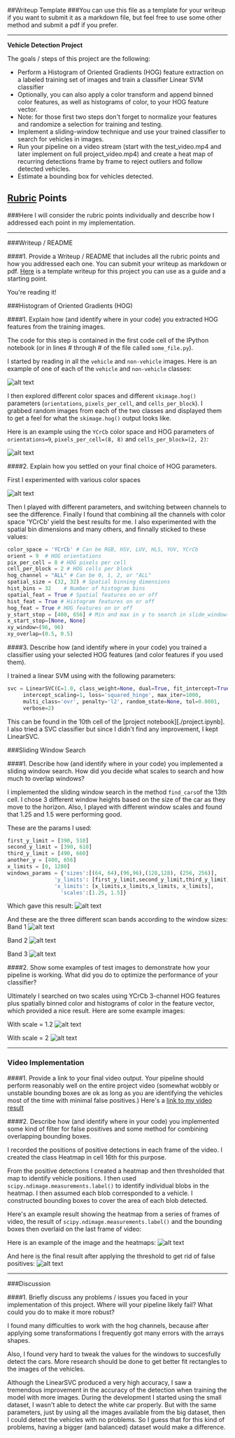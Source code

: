 ##Writeup Template
###You can use this file as a template for your writeup if you want to submit it as a markdown file, but feel free to use some other method and submit a pdf if you prefer.

---

**Vehicle Detection Project**

The goals / steps of this project are the following:

* Perform a Histogram of Oriented Gradients (HOG) feature extraction on a labeled training set of images and train a classifier Linear SVM classifier
* Optionally, you can also apply a color transform and append binned color features, as well as histograms of color, to your HOG feature vector. 
* Note: for those first two steps don't forget to normalize your features and randomize a selection for training and testing.
* Implement a sliding-window technique and use your trained classifier to search for vehicles in images.
* Run your pipeline on a video stream (start with the test_video.mp4 and later implement on full project_video.mp4) and create a heat map of recurring detections frame by frame to reject outliers and follow detected vehicles.
* Estimate a bounding box for vehicles detected.

[//]: # (Image References)
[carnotcar]: ./writeup_images/car-notcar.png
[hog]: ./writeup_images/example-hog.png
[bboxes]: ./writeup_images/example-boxes.png
[bboxes2]: ./writeup_images/no-false-positive.png
[heat]: ./writeup_images/heat-map.png
[band1]: ./writeup_images/band1.png
[band2]: ./writeup_images/band2.png
[band3]: ./writeup_images/band3.png
[image]: ./writeup_images/example-image.png
[3dhist]: ./writeup_images/3dhistograms.png
[histograms]: ./writeup_images/histograms.png
[norm]: ./writeup_images/normalized-features.png
[video1]: ./project_video.mp4
[pipe1]: ./writeup_images/pipe1.png
[pipe2]: ./writeup_images/pipe2.png

## [Rubric](https://review.udacity.com/#!/rubrics/513/view) Points
###Here I will consider the rubric points individually and describe how I addressed each point in my implementation.  

---
###Writeup / README

####1. Provide a Writeup / README that includes all the rubric points and how you addressed each one.  You can submit your writeup as markdown or pdf.  [Here](https://github.com/udacity/CarND-Vehicle-Detection/blob/master/writeup_template.md) is a template writeup for this project you can use as a guide and a starting point.  

You're reading it!

###Histogram of Oriented Gradients (HOG)

####1. Explain how (and identify where in your code) you extracted HOG features from the training images.

The code for this step is contained in the first code cell of the IPython notebook (or in lines # through # of the file called `some_file.py`).  

I started by reading in all the `vehicle` and `non-vehicle` images.  Here is an example of one of each of the `vehicle` and `non-vehicle` classes:

![alt text][carnotcar]

I then explored different color spaces and different `skimage.hog()` parameters (`orientations`, `pixels_per_cell`, and `cells_per_block`).  I grabbed random images from each of the two classes and displayed them to get a feel for what the `skimage.hog()` output looks like.

Here is an example using the `YCrCb` color space and HOG parameters of `orientations=9`, `pixels_per_cell=(8, 8)` and `cells_per_block=(2, 2)`:

![alt text][hog]


####2. Explain how you settled on your final choice of HOG parameters.

First I experimented with various color spaces

![alt text][3dhist]

Then I played with different parameters, and switching between channels to see the difference. Finally I found that combining all the channels with color space 'YCrCb' yield the best results for me. I also experimented with the spatial bin dimensions and many others, and finnally sticked to these values:
```python
color_space = 'YCrCb' # Can be RGB, HSV, LUV, HLS, YUV, YCrCb
orient = 9  # HOG orientations
pix_per_cell = 8 # HOG pixels per cell
cell_per_block = 2 # HOG cells per block
hog_channel = "ALL" # Can be 0, 1, 2, or "ALL"
spatial_size = (32, 32) # Spatial binning dimensions
hist_bins = 32    # Number of histogram bins
spatial_feat = True # Spatial features on or off
hist_feat = True # Histogram features on or off
hog_feat = True # HOG features on or off
y_start_stop = [400, 656] # Min and max in y to search in slide_window()
x_start_stop=[None, None]
xy_window=(96, 96)
xy_overlap=(0.5, 0.5)
```

####3. Describe how (and identify where in your code) you trained a classifier using your selected HOG features (and color features if you used them).

I trained a linear SVM using with the following parameters:
```python
svc = LinearSVC(C=1.0, class_weight=None, dual=True, fit_intercept=True,
     intercept_scaling=1, loss='squared_hinge', max_iter=1000,
     multi_class='ovr', penalty='l2', random_state=None, tol=0.0001,
     verbose=2)
```
This can be found in the 10th cell of the [project notebook][./project.ipynb]. I also tried a SVC classifier but since I didn't find any improvement, I kept LinearSVC.

###Sliding Window Search

####1. Describe how (and identify where in your code) you implemented a sliding window search.  How did you decide what scales to search and how much to overlap windows?

I implemented the sliding window search in the method `find_cars`of the 13th cell. I chose 3 different window heights based on the size of the car as they move to the horizon. Also, I played with different  window scales and found that 1.25 and 1.5 were performing good.

These are the params I used:
```python
first_y_limit = [390, 510]
second_y_limit = [390, 610]
third_y_limit = [490, 660]
another_y = [400, 656]
x_limits = [0, 1280]
windows_params = {'sizes':[(64, 64),(96,96),(128,128), (256, 256)],
               'y_limits': [first_y_limit,second_y_limit,third_y_limit],
               'x_limits': [x_limits,x_limits,x_limits, x_limits],
                 'scales':[1.25, 1.5]}
```
Which gave this result:
![alt text][bboxes]

And these are the three different scan bands according to the window sizes:
Band 1
![alt text][band1]

Band 2
![alt text][band2]

Band 3
![alt text][band3]


####2. Show some examples of test images to demonstrate how your pipeline is working.  What did you do to optimize the performance of your classifier?

Ultimately I searched on two scales using YCrCb 3-channel HOG features plus spatially binned color and histograms of color in the feature vector, which provided a nice result.  Here are some example images:

With scale = 1.2
![alt text][pipe1]

With scale = 2
![alt text][pipe2]



---

### Video Implementation

####1. Provide a link to your final video output.  Your pipeline should perform reasonably well on the entire project video (somewhat wobbly or unstable bounding boxes are ok as long as you are identifying the vehicles most of the time with minimal false positives.)
Here's a [link to my video result](./project_video.mp4)


####2. Describe how (and identify where in your code) you implemented some kind of filter for false positives and some method for combining overlapping bounding boxes.

I recorded the positions of positive detections in each frame of the video. I created the class Heatmap in cell 16th for this purpose.

From the positive detections I created a heatmap and then thresholded that map to identify vehicle positions.  I then used `scipy.ndimage.measurements.label()` to identify individual blobs in the heatmap.  I then assumed each blob corresponded to a vehicle.  I constructed bounding boxes to cover the area of each blob detected.  

Here's an example result showing the heatmap from a series of frames of video, the result of `scipy.ndimage.measurements.label()` and the bounding boxes then overlaid on the last frame of video:

Here is an example of the image and the heatmaps:
![alt text][heat]

And here is the final result after applying the threshold to get rid of false positives:
![alt text][bboxes2]



---

###Discussion

####1. Briefly discuss any problems / issues you faced in your implementation of this project.  Where will your pipeline likely fail?  What could you do to make it more robust?

I found many difficulties to work with the hog channels, because after applying some transformations I frequently got many errors with the arrays shapes.

Also, I found very hard to tweak the values for the windows to succesfully detect the cars. More research should be done to get better fit rectangles to the images of the vehicles.

Although the LinearSVC produced a very high accuracy, I saw a tremendous improvement in the accuracy of the detection when training the model with more images. During the development I started using the small dataset, I wasn't able to detect the white car properly. But with the same parameters, just by using all the images available from the big dataset, then I could detect the vehicles with no problems. So I guess that for this kind of problems, having a bigger (and balanced) dataset would make a difference.

